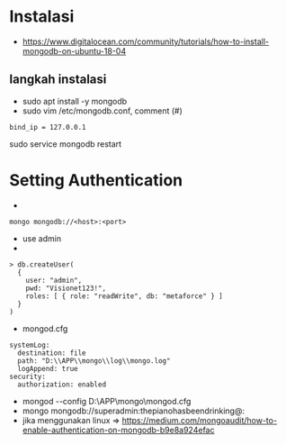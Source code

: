 # Instalasi
- https://www.digitalocean.com/community/tutorials/how-to-install-mongodb-on-ubuntu-18-04
## langkah instalasi
- sudo apt install -y mongodb
- sudo vim /etc/mongodb.conf, comment (#)
```  
bind_ip = 127.0.0.1
```
sudo service mongodb restart

# Setting Authentication
- 
```
mongo mongodb://<host>:<port>
```
- use admin
- 
```
> db.createUser(
  {
    user: "admin",
    pwd: "Visionet123!",
    roles: [ { role: "readWrite", db: "metaforce" } ]
  }
)
```
- mongod.cfg
```
systemLog:
  destination: file
  path: "D:\\APP\\mongo\\log\\mongo.log"
  logAppend: true
security:
  authorization: enabled
```
- mongod --config D:\APP\mongo\mongod.cfg
- mongo mongodb://superadmin:thepianohasbeendrinking@<host>:<port>
- jika menggunakan linux => https://medium.com/mongoaudit/how-to-enable-authentication-on-mongodb-b9e8a924efac
